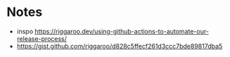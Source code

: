 # Notes

- inspo https://riggaroo.dev/using-github-actions-to-automate-our-release-process/
- https://gist.github.com/riggaroo/d828c5ffecf261d3ccc7bde89817dba5
